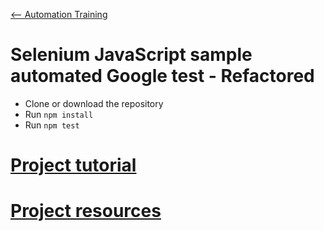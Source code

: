 [<-- Automation Training](https://github.com/AdrianP-Trusk/trusk-automation-training)

# Selenium JavaScript sample automated Google test - Refactored

- Clone or download the repository
- Run `npm install`
- Run `npm test`

# [Project tutorial](tuto.md)

# [Project resources](resources.md)